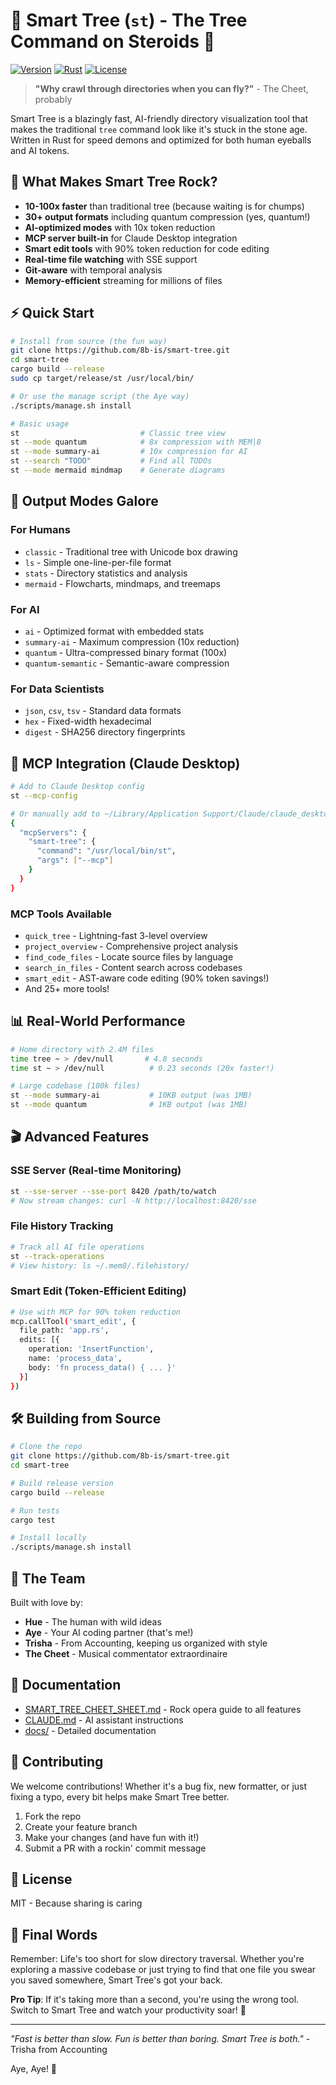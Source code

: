 # 🌲 Smart Tree (`st`) - The Tree Command on Steroids 🚀

[![Version](https://img.shields.io/badge/version-4.0.0--alpha-blue.svg)](https://github.com/8b-is/smart-tree/releases)
[![Rust](https://img.shields.io/badge/rust-1.75%2B-orange.svg)](https://www.rust-lang.org/)
[![License](https://img.shields.io/badge/license-MIT-green.svg)](LICENSE)

> **"Why crawl through directories when you can fly?"** - The Cheet, probably

Smart Tree is a blazingly fast, AI-friendly directory visualization tool that makes the traditional `tree` command look like it's stuck in the stone age. Written in Rust for speed demons and optimized for both human eyeballs and AI tokens.

## 🎸 What Makes Smart Tree Rock?

- **10-100x faster** than traditional tree (because waiting is for chumps)
- **30+ output formats** including quantum compression (yes, quantum!)
- **AI-optimized modes** with 10x token reduction
- **MCP server built-in** for Claude Desktop integration
- **Smart edit tools** with 90% token reduction for code editing
- **Real-time file watching** with SSE support
- **Git-aware** with temporal analysis
- **Memory-efficient** streaming for millions of files

## ⚡ Quick Start

```bash
# Install from source (the fun way)
git clone https://github.com/8b-is/smart-tree.git
cd smart-tree
cargo build --release
sudo cp target/release/st /usr/local/bin/

# Or use the manage script (the Aye way)
./scripts/manage.sh install

# Basic usage
st                           # Classic tree view
st --mode quantum            # 8x compression with MEM|8
st --mode summary-ai         # 10x compression for AI
st --search "TODO"           # Find all TODOs
st --mode mermaid mindmap    # Generate diagrams
```

## 🎨 Output Modes Galore

### For Humans
- `classic` - Traditional tree with Unicode box drawing
- `ls` - Simple one-line-per-file format
- `stats` - Directory statistics and analysis
- `mermaid` - Flowcharts, mindmaps, and treemaps

### For AI
- `ai` - Optimized format with embedded stats
- `summary-ai` - Maximum compression (10x reduction)
- `quantum` - Ultra-compressed binary format (100x)
- `quantum-semantic` - Semantic-aware compression

### For Data Scientists
- `json`, `csv`, `tsv` - Standard data formats
- `hex` - Fixed-width hexadecimal
- `digest` - SHA256 directory fingerprints

## 🤖 MCP Integration (Claude Desktop)

```bash
# Add to Claude Desktop config
st --mcp-config

# Or manually add to ~/Library/Application Support/Claude/claude_desktop_config.json:
{
  "mcpServers": {
    "smart-tree": {
      "command": "/usr/local/bin/st",
      "args": ["--mcp"]
    }
  }
}
```

### MCP Tools Available
- `quick_tree` - Lightning-fast 3-level overview
- `project_overview` - Comprehensive project analysis  
- `find_code_files` - Locate source files by language
- `search_in_files` - Content search across codebases
- `smart_edit` - AST-aware code editing (90% token savings!)
- And 25+ more tools!

## 📊 Real-World Performance

```bash
# Home directory with 2.4M files
time tree ~ > /dev/null       # 4.8 seconds
time st ~ > /dev/null          # 0.23 seconds (20x faster!)

# Large codebase (100k files)
st --mode summary-ai           # 10KB output (was 1MB)
st --mode quantum              # 1KB output (was 1MB)
```

## 🎬 Advanced Features

### SSE Server (Real-time Monitoring)
```bash
st --sse-server --sse-port 8420 /path/to/watch
# Now stream changes: curl -N http://localhost:8420/sse
```

### File History Tracking
```bash
# Track all AI file operations
st --track-operations
# View history: ls ~/.mem8/.filehistory/
```

### Smart Edit (Token-Efficient Editing)
```bash
# Use with MCP for 90% token reduction
mcp.callTool('smart_edit', {
  file_path: 'app.rs',
  edits: [{
    operation: 'InsertFunction',
    name: 'process_data',
    body: 'fn process_data() { ... }'
  }]
})
```

## 🛠️ Building from Source

```bash
# Clone the repo
git clone https://github.com/8b-is/smart-tree.git
cd smart-tree

# Build release version
cargo build --release

# Run tests
cargo test

# Install locally
./scripts/manage.sh install
```

## 🌟 The Team

Built with love by:
- **Hue** - The human with wild ideas
- **Aye** - Your AI coding partner (that's me!)
- **Trisha** - From Accounting, keeping us organized with style
- **The Cheet** - Musical commentator extraordinaire

## 📝 Documentation

- [SMART_TREE_CHEET_SHEET.md](SMART_TREE_CHEET_SHEET.md) - Rock opera guide to all features
- [CLAUDE.md](CLAUDE.md) - AI assistant instructions
- [docs/](docs/) - Detailed documentation

## 🤝 Contributing

We welcome contributions! Whether it's a bug fix, new formatter, or just fixing a typo, every bit helps make Smart Tree better.

1. Fork the repo
2. Create your feature branch
3. Make your changes (and have fun with it!)
4. Submit a PR with a rockin' commit message

## 📜 License

MIT - Because sharing is caring

## 🎸 Final Words

Remember: Life's too short for slow directory traversal. Whether you're exploring a massive codebase or just trying to find that one file you swear you saved somewhere, Smart Tree's got your back.

**Pro Tip**: If it's taking more than a second, you're using the wrong tool. Switch to Smart Tree and watch your productivity soar! 🚀

---

*"Fast is better than slow. Fun is better than boring. Smart Tree is both."* - Trisha from Accounting

Aye, Aye! 🚢